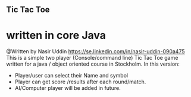 ## Tic Tac Toe 
# written in core Java
@Written by Nasir Uddin
https://se.linkedin.com/in/nasir-uddin-090a475
This is  a simple two player (Console/command line)  Tic Tac Toe game written for a java / object oriented course in Stockholm.
In this version:
- Player/user can select their Name and symbol
- Player can get score /results after each round/match.
- AI/Computer player will be added in future.

